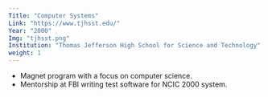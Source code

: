 ```yaml
---
Title: "Computer Systems"
Link: "https://www.tjhsst.edu/"
Year: "2000"
Img: "tjhsst.png"
Institution: "Thomas Jefferson High School for Science and Technology"
weight: 1
---
```

- Magnet program with a focus on computer science.
- Mentorship at FBI writing test software for NCIC 2000 system.